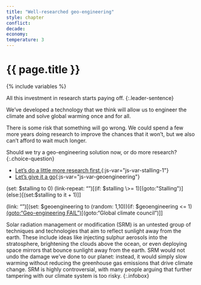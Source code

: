 ```yaml
---
title: "Well-researched geo-engineering"
style: chapter
conflict: 
decade: 
economy: 
temperature: 3
---
```


<h1>{{ page.title }}</h1>

{% include variables %}

All this investment in research starts paying off. 
{:.leader-sentence}

We’ve developed a technology that we think will allow us to engineer the climate and solve global warming once and for all.

There is some risk that something will go wrong. We could spend a few more years doing research to improve the chances that it won’t, but we also can’t afford to wait much longer.

Should we try a geo-engineering solution now, or do more research?
{:.choice-question}

- [Let’s do a little more research first.](chapter_stalling.html){:js-var="js-var-stalling-1"}
- [Let’s give it a go](geoengineering-1-10-placeholder){:js-var="js-var-geoengineering"}

(set: $stalling to 0) (link-repeat: “”)[(if: $stalling \>= 1)[(goto:"Stalling")](else:)[(set:$stalling to it + 1)]]

(link: “”)[(set: $geoengineering to (random: 1,10))(if: $geoengineering \<= 1)[(goto:“Geo-engineering FAIL”)](else)[(goto:“Global climate council”)]]

Solar radiation management or modification (SRM) is an untested group of techniques and technologies that aim to reflect sunlight away from the earth. These include ideas like injecting sulphur aerosols into the stratosphere, brightening the clouds above the ocean, or even deploying space mirrors that bounce sunlight away from the earth. SRM would not undo the damage we’ve done to our planet: instead, it would simply slow warming without reducing the greenhouse gas emissions that drive climate change. SRM is highly controversial, with many people arguing that further tampering with our climate system is too risky.
{:.infobox}
